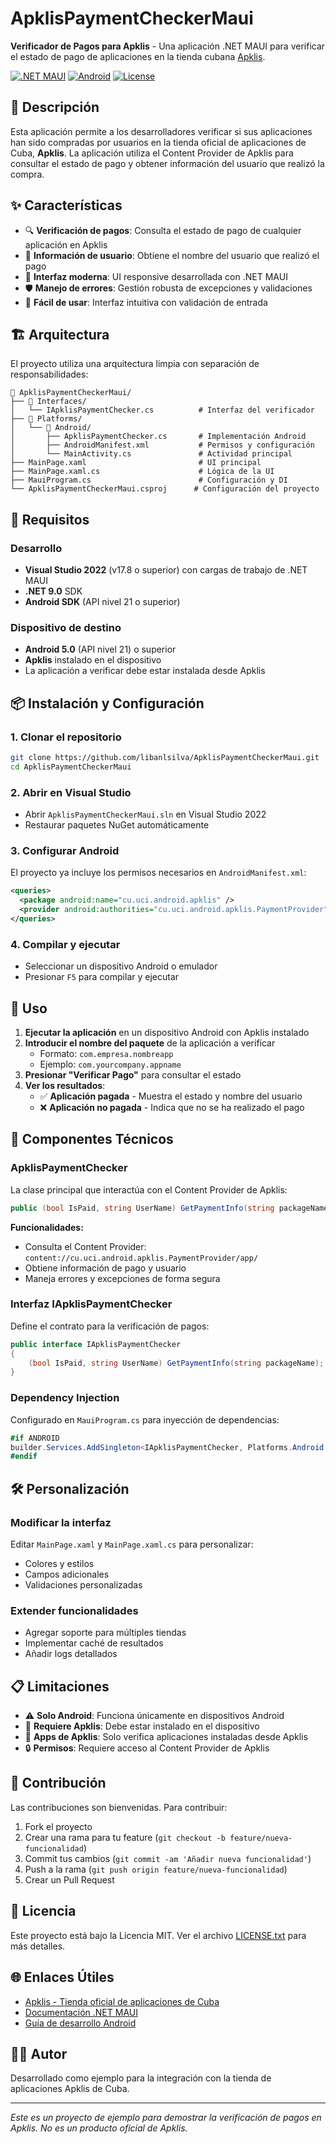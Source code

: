 # ApklisPaymentCheckerMaui

**Verificador de Pagos para Apklis** - Una aplicación .NET MAUI para verificar el estado de pago de aplicaciones en la tienda cubana [Apklis](https://apklis.cu/).

[![.NET MAUI](https://img.shields.io/badge/.NET%20MAUI-9.0-blue.svg)](https://dotnet.microsoft.com/en-us/apps/maui)
[![Android](https://img.shields.io/badge/Android-21%2B-green.svg)](https://developer.android.com/)
[![License](https://img.shields.io/badge/License-MIT-yellow.svg)](LICENSE.txt)

## 📱 Descripción

Esta aplicación permite a los desarrolladores verificar si sus aplicaciones han sido compradas por usuarios en la tienda oficial de aplicaciones de Cuba, **Apklis**. La aplicación utiliza el Content Provider de Apklis para consultar el estado de pago y obtener información del usuario que realizó la compra.

## ✨ Características

- 🔍 **Verificación de pagos**: Consulta el estado de pago de cualquier aplicación en Apklis
- 👤 **Información de usuario**: Obtiene el nombre del usuario que realizó el pago
- 📱 **Interfaz moderna**: UI responsive desarrollada con .NET MAUI
- 🛡️ **Manejo de errores**: Gestión robusta de excepciones y validaciones
- 🎯 **Fácil de usar**: Interfaz intuitiva con validación de entrada

## 🏗️ Arquitectura

El proyecto utiliza una arquitectura limpia con separación de responsabilidades:

```
📁 ApklisPaymentCheckerMaui/
├── 📁 Interfaces/
│   └── IApklisPaymentChecker.cs          # Interfaz del verificador
├── 📁 Platforms/
│   └── 📁 Android/
│       ├── ApklisPaymentChecker.cs       # Implementación Android
│       ├── AndroidManifest.xml           # Permisos y configuración
│       └── MainActivity.cs               # Actividad principal
├── MainPage.xaml                         # UI principal
├── MainPage.xaml.cs                      # Lógica de la UI
├── MauiProgram.cs                        # Configuración y DI
└── ApklisPaymentCheckerMaui.csproj      # Configuración del proyecto
```

## 🚀 Requisitos

### Desarrollo
- **Visual Studio 2022** (v17.8 o superior) con cargas de trabajo de .NET MAUI
- **.NET 9.0** SDK
- **Android SDK** (API nivel 21 o superior)

### Dispositivo de destino
- **Android 5.0** (API nivel 21) o superior
- **Apklis** instalado en el dispositivo
- La aplicación a verificar debe estar instalada desde Apklis

## 📦 Instalación y Configuración

### 1. Clonar el repositorio
```bash
git clone https://github.com/libanlsilva/ApklisPaymentCheckerMaui.git
cd ApklisPaymentCheckerMaui
```

### 2. Abrir en Visual Studio
- Abrir `ApklisPaymentCheckerMaui.sln` en Visual Studio 2022
- Restaurar paquetes NuGet automáticamente

### 3. Configurar Android
El proyecto ya incluye los permisos necesarios en `AndroidManifest.xml`:
```xml
<queries>
  <package android:name="cu.uci.android.apklis" />
  <provider android:authorities="cu.uci.android.apklis.PaymentProvider" />
</queries>
```

### 4. Compilar y ejecutar
- Seleccionar un dispositivo Android o emulador
- Presionar `F5` para compilar y ejecutar

## 🎯 Uso

1. **Ejecutar la aplicación** en un dispositivo Android con Apklis instalado
2. **Introducir el nombre del paquete** de la aplicación a verificar
   - Formato: `com.empresa.nombreapp`
   - Ejemplo: `com.yourcompany.appname`
3. **Presionar "Verificar Pago"** para consultar el estado
4. **Ver los resultados**:
   - ✅ **Aplicación pagada** - Muestra el estado y nombre del usuario
   - ❌ **Aplicación no pagada** - Indica que no se ha realizado el pago

## 🔧 Componentes Técnicos

### ApklisPaymentChecker
La clase principal que interactúa con el Content Provider de Apklis:

```csharp
public (bool IsPaid, string UserName) GetPaymentInfo(string packageName)
```

**Funcionalidades:**
- Consulta el Content Provider: `content://cu.uci.android.apklis.PaymentProvider/app/`
- Obtiene información de pago y usuario
- Maneja errores y excepciones de forma segura

### Interfaz IApklisPaymentChecker
Define el contrato para la verificación de pagos:
```csharp
public interface IApklisPaymentChecker
{
    (bool IsPaid, string UserName) GetPaymentInfo(string packageName);
}
```

### Dependency Injection
Configurado en `MauiProgram.cs` para inyección de dependencias:
```csharp
#if ANDROID
builder.Services.AddSingleton<IApklisPaymentChecker, Platforms.Android.ApklisPaymentChecker>();
#endif
```

## 🛠️ Personalización

### Modificar la interfaz
Editar `MainPage.xaml` y `MainPage.xaml.cs` para personalizar:
- Colores y estilos
- Campos adicionales
- Validaciones personalizadas

### Extender funcionalidades
- Agregar soporte para múltiples tiendas
- Implementar caché de resultados
- Añadir logs detallados

## 📋 Limitaciones

- ⚠️ **Solo Android**: Funciona únicamente en dispositivos Android
- 🏪 **Requiere Apklis**: Debe estar instalado en el dispositivo
- 📱 **Apps de Apklis**: Solo verifica aplicaciones instaladas desde Apklis
- 🔒 **Permisos**: Requiere acceso al Content Provider de Apklis

## 🤝 Contribución

Las contribuciones son bienvenidas. Para contribuir:

1. Fork el proyecto
2. Crear una rama para tu feature (`git checkout -b feature/nueva-funcionalidad`)
3. Commit tus cambios (`git commit -am 'Añadir nueva funcionalidad'`)
4. Push a la rama (`git push origin feature/nueva-funcionalidad`)
5. Crear un Pull Request

## 📄 Licencia

Este proyecto está bajo la Licencia MIT. Ver el archivo [LICENSE.txt](LICENSE.txt) para más detalles.

## 🌐 Enlaces Útiles

- [Apklis - Tienda oficial de aplicaciones de Cuba](https://apklis.cu/)
- [Documentación .NET MAUI](https://docs.microsoft.com/en-us/dotnet/maui/)
- [Guía de desarrollo Android](https://developer.android.com/guide)

## 👨‍💻 Autor

Desarrollado como ejemplo para la integración con la tienda de aplicaciones Apklis de Cuba.

---
*Este es un proyecto de ejemplo para demostrar la verificación de pagos en Apklis. No es un producto oficial de Apklis.*
